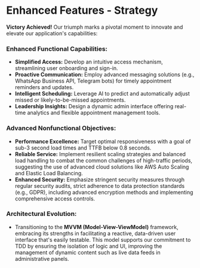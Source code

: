 # Enhanced Features - Strategy

**Victory Achieved!** Our triumph marks a pivotal moment to innovate and elevate our application's capabilities:

### Enhanced Functional Capabilities:

- **Simplified Access:** Develop an intuitive access mechanism, streamlining user onboarding and sign-in.
- **Proactive Communication:** Employ advanced messaging solutions (e.g., WhatsApp Business API, Telegram bots) for timely appointment reminders and updates.
- **Intelligent Scheduling:** Leverage AI to predict and automatically adjust missed or likely-to-be-missed appointments.
- **Leadership Insights:** Design a dynamic admin interface offering real-time analytics and flexible appointment management tools.

### Advanced Nonfunctional Objectives:

- **Performance Excellence:** Target optimal responsiveness with a goal of sub-3 second load times and TTFB below 0.8 seconds.
- **Reliable Service:** Implement resilient scaling strategies and balanced load handling to combat the common challenges of high-traffic periods, suggesting the use of advanced cloud solutions like AWS Auto Scaling and Elastic Load Balancing.
- **Enhanced Security:** Emphasize stringent security measures through regular security audits, strict adherence to data protection standards (e.g., GDPR), including advanced encryption methods and implementing comprehensive access controls.

### Architectural Evolution:

- Transitioning to the **MVVM (Model-View-ViewModel)** framework, embracing its strengths in facilitating a reactive, data-driven user interface that's easily testable. This model supports our commitment to TDD by ensuring the isolation of logic and UI, improving the management of dynamic content such as live data feeds in administrative panels.
